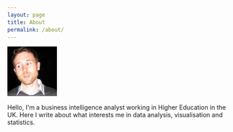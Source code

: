 ```yaml
---
layout: page
title: About
permalink: /about/
---
```

![My helpful screenshot](/assets/profile.jpg)

Hello, I'm a business intelligence analyst working in Higher Education in the UK. Here I write about what interests me in data analysis, visualisation and statistics.

